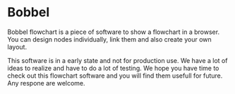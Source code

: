 # Bobbel
Bobbel flowchart is a piece of software to show a flowchart in a browser. You can design nodes individually, link them and also create your own layout.

This software is in a early state and not for production use. We have a lot of ideas to realize and have to do a lot of testing. We hope you have time to check out this flowchart software and you will find them usefull for future. Any respone are welcome.
